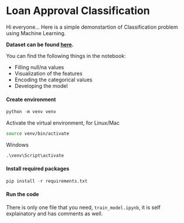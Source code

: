 # Loan Approval Classification

Hi everyone... Here is a simple demonstartion of Classification problem using Machine Learning.

**Dataset can be found [here](https://www.kaggle.com/datasets/altruistdelhite04/loan-prediction-problem-dataset).**

You can find the following things in the notebook:
* Filling null/na values
* Visualization of the features
* Encoding the categorical values
* Developing the model

#### Create environment

```python
python -m venv venv
```
Activate the virtual environment, for Linux/Mac

```bash
source venv/bin/activate
```
Windows

```cmd
.\venv\Script\activate
```
#### Install required packages

```python
pip install -r requirements.txt
```
#### Run the code
There is only one file that you need, `train_model.ipynb`, it is self explainatory and has comments as well.
